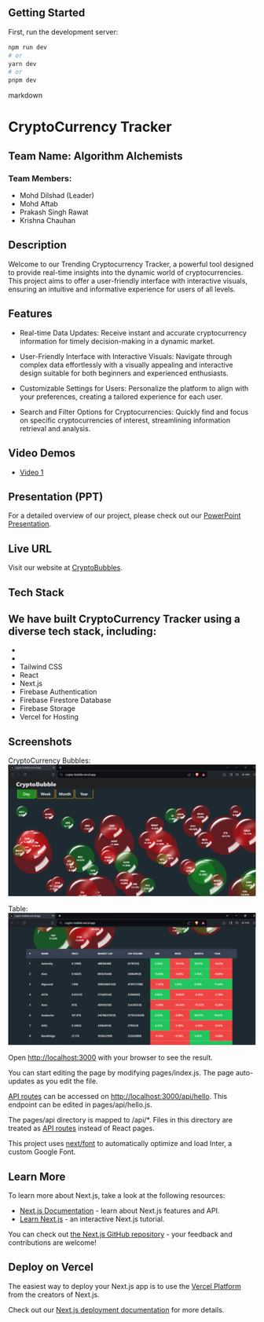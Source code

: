 ## Getting Started

First, run the development server:

```bash
npm run dev
# or
yarn dev
# or
pnpm dev
```



markdown
# CryptoCurrency Tracker

## Team Name: Algorithm Alchemists

### Team Members:
- Mohd Dilshad (Leader)
- Mohd Aftab
- Prakash Singh Rawat
- Krishna Chauhan

## Description
Welcome to our Trending Cryptocurrency Tracker, a powerful tool designed to provide real-time insights into the dynamic world of cryptocurrencies. This project aims to offer a user-friendly interface with interactive visuals, ensuring an intuitive and informative experience for users of all levels.

## Features
- Real-time Data Updates:
Receive instant and accurate cryptocurrency information for timely decision-making in a dynamic market.

- User-Friendly Interface with Interactive Visuals:
Navigate through complex data effortlessly with a visually appealing and interactive design suitable for both beginners and experienced enthusiasts.

- Customizable Settings for Users:
Personalize the platform to align with your preferences, creating a tailored experience for each user.

- Search and Filter Options for Cryptocurrencies:
Quickly find and focus on specific cryptocurrencies of interest, streamlining information retrieval and analysis.

## Video Demos
- [Video 1]((https://youtu.be/I1nl7jY9VMM))

## Presentation (PPT)
For a detailed overview of our project, please check out our [PowerPoint Presentation](https://docs.google.com/presentation/d/1zMQS4eyLGuNOtmT97g692U4B7F5zRqvjBhUvIi1alE/edit?usp=sharing).

## Live URL
Visit our website at [CryptoBubbles](https://crypto-bubble.vercel.app/).



## Tech Stack
We have built CryptoCurrency Tracker using a diverse tech stack, including:
- 
- 
- 
- Tailwind CSS
- React
- Next.js
- Firebase Authentication
- Firebase Firestore Database
- Firebase Storage
- Vercel for Hosting

## Screenshots
CryptoCurrency Bubbles:
![login screen](/Output/Pic1.png)

Table:
![google auth](/Output/Pic2.png)


Open [http://localhost:3000](http://localhost:3000) with your browser to see the result.

You can start editing the page by modifying pages/index.js. The page auto-updates as you edit the file.

[API routes](https://nextjs.org/docs/api-routes/introduction) can be accessed on [http://localhost:3000/api/hello](http://localhost:3000/api/hello). This endpoint can be edited in pages/api/hello.js.

The pages/api directory is mapped to /api/*. Files in this directory are treated as [API routes](https://nextjs.org/docs/api-routes/introduction) instead of React pages.

This project uses [next/font](https://nextjs.org/docs/basic-features/font-optimization) to automatically optimize and load Inter, a custom Google Font.

## Learn More

To learn more about Next.js, take a look at the following resources:

- [Next.js Documentation](https://nextjs.org/docs) - learn about Next.js features and API.
- [Learn Next.js](https://nextjs.org/learn) - an interactive Next.js tutorial.

You can check out [the Next.js GitHub repository](https://github.com/vercel/next.js/) - your feedback and contributions are welcome!

## Deploy on Vercel

The easiest way to deploy your Next.js app is to use the [Vercel Platform](https://vercel.com/new?utm_medium=default-template&filter=next.js&utm_source=create-next-app&utm_campaign=create-next-app-readme) from the creators of Next.js.

Check out our [Next.js deployment documentation](https://nextjs.org/docs/deployment) for more details.
